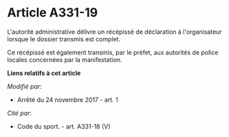 # Article A331-19

L'autorité administrative délivre un récépissé de déclaration à l'organisateur lorsque le dossier transmis est complet.

Ce récépissé est également transmis, par le préfet, aux autorités de police locales concernées par la manifestation.

**Liens relatifs à cet article**

_Modifié par_:

  - Arrêté du 24 novembre 2017 - art. 1

_Cité par_:

  - Code du sport. - art. A331-18 (V)

